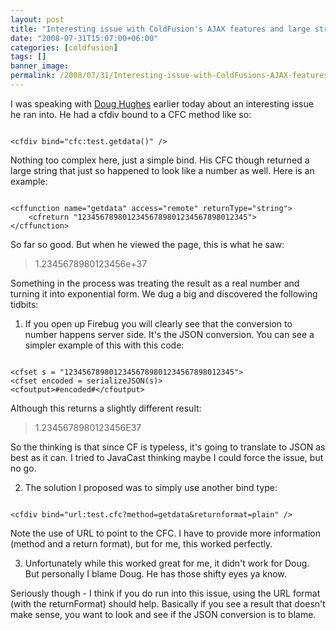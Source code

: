 ```yaml
---
layout: post
title: "Interesting issue with ColdFusion's AJAX features and large strings"
date: "2008-07-31T15:07:00+06:00"
categories: [coldfusion]
tags: []
banner_image: 
permalink: /2008/07/31/Interesting-issue-with-ColdFusions-AJAX-features-and-large-strings
---
```


I was speaking with <a href="http://www.alagad.com">Doug Hughes</a> earlier today about an interesting issue he ran into. He had a cfdiv bound to a CFC method like so:
<!--more-->
<code>
&lt;cfdiv bind="cfc:test.getdata()" /&gt;
</code>

Nothing too complex here, just a simple bind. His CFC though returned a large string that just so happened to look like a number as well. Here is an example:

<code>
&lt;cffunction name="getdata" access="remote" returnType="string"&gt;
	&lt;cfreturn "12345678980123456789801234567898012345"&gt;
&lt;/cffunction&gt;
</code>

So far so good. But when he viewed the page, this is what he saw:

<blockquote>
<p>
1.2345678980123456e+37
</p>
</blockquote>

Something in the process was treating the result as a real number and turning it into exponential form. We dug a big and discovered the following tidbits:

1) If you open up Firebug you will clearly see that the conversion to number happens server side. It's the JSON conversion. You can see a simpler example of this with this code:

<code>
&lt;cfset s = "12345678980123456789801234567898012345"&gt;
&lt;cfset encoded = serializeJSON(s)&gt;
&lt;cfoutput&gt;#encoded#&lt;/cfoutput&gt;
</code>

Although this returns a slightly different result:

<blockquote>
<p>
1.2345678980123456E37
</p>
</blockquote>

So the thinking is that since CF is typeless, it's going to translate to JSON as best as it can. I tried to JavaCast thinking maybe I could force the issue, but no go.

2) The solution I proposed was to simply use another bind type:

<code>
&lt;cfdiv bind="url:test.cfc?method=getdata&returnformat=plain" /&gt;
</code>

Note the use of URL to point to the CFC. I have to provide more information (method and a return format), but for me, this worked perfectly. 

3) Unfortunately while this worked great for me, it didn't work for Doug. But personally I blame Doug. He has those shifty eyes ya know. 

Seriously though - I think if you do run into this issue, using the URL format (with the returnFormat) should help. Basically if you see a result that doesn't make sense, you want to look and see if the JSON conversion is to blame.